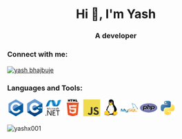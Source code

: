 <h1 align="center">Hi 👋, I'm Yash</h1>
<h3 align="center">A developer</h3>
<h3 align="left">Connect with me:</h3>
<p align="left">
<a href="https://linkedin.com/in/yash bhajbuje" target="blank"><img align="center" src="https://raw.githubusercontent.com/rahuldkjain/github-profile-readme-generator/master/src/images/icons/Social/linked-in-alt.svg" alt="yash bhajbuje" height="30" width="40" /></a>
</p>

<h3 align="left">Languages and Tools:</h3>
<p align="left"> <a > <img src="https://raw.githubusercontent.com/devicons/devicon/master/icons/c/c-original.svg" alt="c" width="40" height="40"/> </a> <a> 
          <img src="https://raw.githubusercontent.com/devicons/devicon/master/icons/cplusplus/cplusplus-original.svg" alt="cplusplus" width="40" height="40"/> </a> <a > <img src="https://raw.githubusercontent.com/devicons/devicon/master/icons/dot-net/dot-net-original-wordmark.svg" alt="dotnet" width="40" height="40"/> </a> <a > <img src="https://raw.githubusercontent.com/devicons/devicon/master/icons/html5/html5-original-wordmark.svg" alt="html5" width="40" height="40"/> </a> <a > <img src="https://raw.githubusercontent.com/devicons/devicon/master/icons/javascript/javascript-original.svg" alt="javascript" width="40" height="40"/> </a> <a> <img src="https://raw.githubusercontent.com/devicons/devicon/master/icons/linux/linux-original.svg" alt="linux" width="40" height="40"/> </a> <a > <img src="https://raw.githubusercontent.com/devicons/devicon/master/icons/mysql/mysql-original-wordmark.svg" alt="mysql" width="40" height="40"/> </a> <a > <img src="https://raw.githubusercontent.com/devicons/devicon/master/icons/php/php-original.svg" alt="php" width="40" height="40"/> </a> <a > <img src="https://raw.githubusercontent.com/devicons/devicon/master/icons/python/python-original.svg" alt="python" width="40" height="40"/> </a> </p>

<p><img align="center" src="https://github-readme-stats.vercel.app/api/top-langs?username=yashx001&show_icons=true&locale=en&layout=compact" alt="yashx001" /></p>

          

